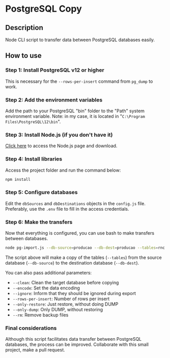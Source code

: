 # PostgreSQL Copy

## Description
Node CLI script to transfer data between PostgreSQL databases easily.

## How to use

### Step 1: Install PostgreSQL v12 or higher

This is necessary for the `--rows-per-insert` command from `pg_dump` to work.

### Step 2: Add the environment variables

Add the path to your PostgreSQL "bin" folder to the "Path" system environment variable.
Note: in my case, it is located in "`C:\Program Files\PostgreSQL\12\bin`".

### Step 3: Install Node.js (if you don't have it)

[Click here](https://nodejs.org/en) to access the Node.js page and download.

### Step 4: Install libraries

Access the project folder and run the command below:

```bash
npm install
```

### Step 5: Configure databases

Edit the `dbSources` and `dbDestinations` objects in the `config.js` file.
Preferably, use the `.env` file to fill in the access credentials.

### Step 6: Make the transfers

Now that everything is configured, you can use bash to make transfers between databases.

```bash
node pg-import.js --db-source=producao --db-dest=producao --tables=rnc cargos defeitos_causas
```

The script above will make a copy of the tables (`--tables`) from the source database (`--db-source`) to the destination database (`--db-dest`).

You can also pass additional parameters:
- `--clean`: Clean the target database before copying
- `--encode`: Set the data encoding
- `--ignore`: Inform that they should be ignored during export
- `--rows-per-insert`: Number of rows per insert
- `--only-restore`: Just restore, without doing DUMP
- `--only-dump`: Only DUMP, without restoring
- `--rm`: Remove backup files

### Final considerations

Although this script facilitates data transfer between PostgreSQL databases, the process can be improved.
Collaborate with this small project, make a pull request.